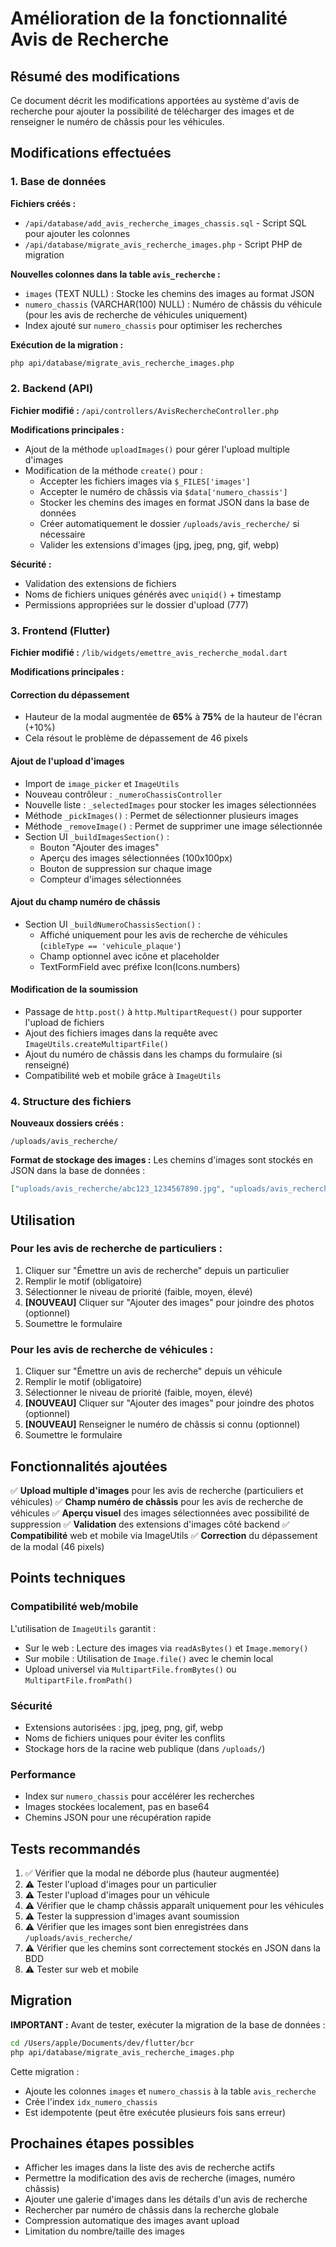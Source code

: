 # Amélioration de la fonctionnalité Avis de Recherche

## Résumé des modifications

Ce document décrit les modifications apportées au système d'avis de recherche pour ajouter la possibilité de télécharger des images et de renseigner le numéro de châssis pour les véhicules.

## Modifications effectuées

### 1. Base de données

**Fichiers créés :**
- `/api/database/add_avis_recherche_images_chassis.sql` - Script SQL pour ajouter les colonnes
- `/api/database/migrate_avis_recherche_images.php` - Script PHP de migration

**Nouvelles colonnes dans la table `avis_recherche` :**
- `images` (TEXT NULL) : Stocke les chemins des images au format JSON
- `numero_chassis` (VARCHAR(100) NULL) : Numéro de châssis du véhicule (pour les avis de recherche de véhicules uniquement)
- Index ajouté sur `numero_chassis` pour optimiser les recherches

**Exécution de la migration :**
```bash
php api/database/migrate_avis_recherche_images.php
```

### 2. Backend (API)

**Fichier modifié :** `/api/controllers/AvisRechercheController.php`

**Modifications principales :**
- Ajout de la méthode `uploadImages()` pour gérer l'upload multiple d'images
- Modification de la méthode `create()` pour :
  - Accepter les fichiers images via `$_FILES['images']`
  - Accepter le numéro de châssis via `$data['numero_chassis']`
  - Stocker les chemins des images en format JSON dans la base de données
  - Créer automatiquement le dossier `/uploads/avis_recherche/` si nécessaire
  - Valider les extensions d'images (jpg, jpeg, png, gif, webp)

**Sécurité :**
- Validation des extensions de fichiers
- Noms de fichiers uniques générés avec `uniqid()` + timestamp
- Permissions appropriées sur le dossier d'upload (777)

### 3. Frontend (Flutter)

**Fichier modifié :** `/lib/widgets/emettre_avis_recherche_modal.dart`

**Modifications principales :**

#### Correction du dépassement
- Hauteur de la modal augmentée de **65%** à **75%** de la hauteur de l'écran (+10%)
- Cela résout le problème de dépassement de 46 pixels

#### Ajout de l'upload d'images
- Import de `image_picker` et `ImageUtils`
- Nouveau contrôleur : `_numeroChassisController`
- Nouvelle liste : `_selectedImages` pour stocker les images sélectionnées
- Méthode `_pickImages()` : Permet de sélectionner plusieurs images
- Méthode `_removeImage()` : Permet de supprimer une image sélectionnée
- Section UI `_buildImagesSection()` :
  - Bouton "Ajouter des images"
  - Aperçu des images sélectionnées (100x100px)
  - Bouton de suppression sur chaque image
  - Compteur d'images sélectionnées

#### Ajout du champ numéro de châssis
- Section UI `_buildNumeroChassisSection()` :
  - Affiché uniquement pour les avis de recherche de véhicules (`cibleType == 'vehicule_plaque'`)
  - Champ optionnel avec icône et placeholder
  - TextFormField avec préfixe Icon(Icons.numbers)

#### Modification de la soumission
- Passage de `http.post()` à `http.MultipartRequest()` pour supporter l'upload de fichiers
- Ajout des fichiers images dans la requête avec `ImageUtils.createMultipartFile()`
- Ajout du numéro de châssis dans les champs du formulaire (si renseigné)
- Compatibilité web et mobile grâce à `ImageUtils`

### 4. Structure des fichiers

**Nouveaux dossiers créés :**
```
/uploads/avis_recherche/
```

**Format de stockage des images :**
Les chemins d'images sont stockés en JSON dans la base de données :
```json
["uploads/avis_recherche/abc123_1234567890.jpg", "uploads/avis_recherche/def456_1234567890.png"]
```

## Utilisation

### Pour les avis de recherche de particuliers :
1. Cliquer sur "Émettre un avis de recherche" depuis un particulier
2. Remplir le motif (obligatoire)
3. Sélectionner le niveau de priorité (faible, moyen, élevé)
4. **[NOUVEAU]** Cliquer sur "Ajouter des images" pour joindre des photos (optionnel)
5. Soumettre le formulaire

### Pour les avis de recherche de véhicules :
1. Cliquer sur "Émettre un avis de recherche" depuis un véhicule
2. Remplir le motif (obligatoire)
3. Sélectionner le niveau de priorité (faible, moyen, élevé)
4. **[NOUVEAU]** Cliquer sur "Ajouter des images" pour joindre des photos (optionnel)
5. **[NOUVEAU]** Renseigner le numéro de châssis si connu (optionnel)
6. Soumettre le formulaire

## Fonctionnalités ajoutées

✅ **Upload multiple d'images** pour les avis de recherche (particuliers et véhicules)
✅ **Champ numéro de châssis** pour les avis de recherche de véhicules
✅ **Aperçu visuel** des images sélectionnées avec possibilité de suppression
✅ **Validation** des extensions d'images côté backend
✅ **Compatibilité** web et mobile via ImageUtils
✅ **Correction** du dépassement de la modal (46 pixels)

## Points techniques

### Compatibilité web/mobile
L'utilisation de `ImageUtils` garantit :
- Sur le web : Lecture des images via `readAsBytes()` et `Image.memory()`
- Sur mobile : Utilisation de `Image.file()` avec le chemin local
- Upload universel via `MultipartFile.fromBytes()` ou `MultipartFile.fromPath()`

### Sécurité
- Extensions autorisées : jpg, jpeg, png, gif, webp
- Noms de fichiers uniques pour éviter les conflits
- Stockage hors de la racine web publique (dans `/uploads/`)

### Performance
- Index sur `numero_chassis` pour accélérer les recherches
- Images stockées localement, pas en base64
- Chemins JSON pour une récupération rapide

## Tests recommandés

1. ✅ Vérifier que la modal ne déborde plus (hauteur augmentée)
2. ⚠️ Tester l'upload d'images pour un particulier
3. ⚠️ Tester l'upload d'images pour un véhicule
4. ⚠️ Vérifier que le champ châssis apparaît uniquement pour les véhicules
5. ⚠️ Tester la suppression d'images avant soumission
6. ⚠️ Vérifier que les images sont bien enregistrées dans `/uploads/avis_recherche/`
7. ⚠️ Vérifier que les chemins sont correctement stockés en JSON dans la BDD
8. ⚠️ Tester sur web et mobile

## Migration

**IMPORTANT :** Avant de tester, exécuter la migration de la base de données :

```bash
cd /Users/apple/Documents/dev/flutter/bcr
php api/database/migrate_avis_recherche_images.php
```

Cette migration :
- Ajoute les colonnes `images` et `numero_chassis` à la table `avis_recherche`
- Crée l'index `idx_numero_chassis`
- Est idempotente (peut être exécutée plusieurs fois sans erreur)

## Prochaines étapes possibles

- Afficher les images dans la liste des avis de recherche actifs
- Permettre la modification des avis de recherche (images, numéro châssis)
- Ajouter une galerie d'images dans les détails d'un avis de recherche
- Rechercher par numéro de châssis dans la recherche globale
- Compression automatique des images avant upload
- Limitation du nombre/taille des images
